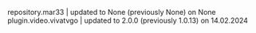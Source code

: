 repository.mar33 | updated to None (previously None)  on None 
plugin.video.vivatvgo | updated to 2.0.0 (previously 1.0.13)  on 14.02.2024 

